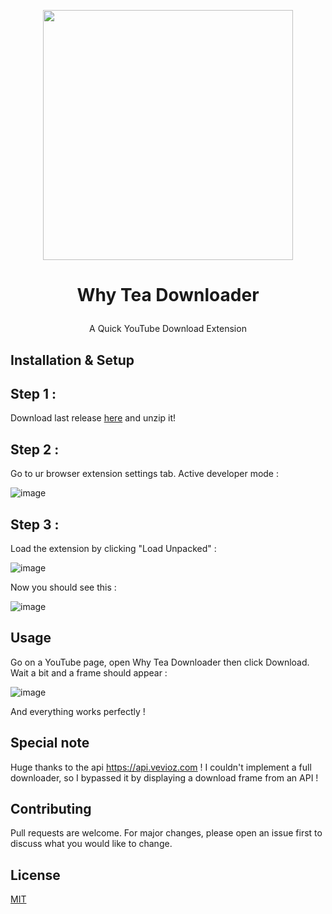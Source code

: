 
  
<p align="center"><img src="https://github.com/akira-trinity/WhyTeaDownloader/blob/863dc412d1e625ddeeb42969d33c8db6d021504d/img/icon.png" width=400></p>

# <p align="center"> Why Tea Downloader </p>
<p align="center">
A Quick YouTube Download Extension
</p>

## Installation & Setup

<h2>Step 1 :</h2>

Download last release <a href="https://github.com/akira-trinity/WhyTeaDownloader/releases">here</a> and unzip it!

<h2>Step 2 :</h2>

Go to ur browser extension settings tab. Active developer mode :

![image](https://github.com/akira-trinity/WhyTeaDownloader/assets/62818208/8cdd5867-6f56-4013-99d5-6df715300099)

<h2>Step 3 :</h2>

Load the extension by clicking "Load Unpacked" :

![image](https://github.com/akira-trinity/WhyTeaDownloader/assets/62818208/35a5f984-7ff6-433e-bbcf-719586611da6)

Now you should see this :

![image](https://github.com/akira-trinity/WhyTeaDownloader/assets/62818208/ff651190-30e2-4439-87c0-4a3831cff3b2)

## Usage

Go on a YouTube page, open Why Tea Downloader then click Download. Wait a bit and a frame should appear :

![image](https://github.com/akira-trinity/WhyTeaDownloader/assets/62818208/9666e507-9689-431a-9902-7d1e86b9d820)

And everything works perfectly ! 

## Special note

Huge thanks to the api https://api.vevioz.com ! I couldn't implement a full downloader, so I bypassed it by displaying a download frame from an API !

## Contributing
Pull requests are welcome. For major changes, please open an issue first to discuss what you would like to change.


## License
[MIT](https://choosealicense.com/licenses/mit/)


